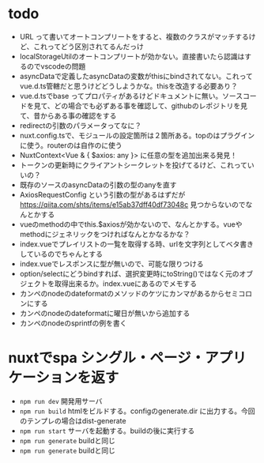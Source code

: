 # todo

- URL って書いてオートコンプリートをすると、複数のクラスがマッチするけど、これってどう区別されてるんだっけ
- localStorageUtilのオートコンプリートが効かない。直接書いたら認識はするのでvscodeの問題
- asyncDataで定義したasyncDataの変数がthisにbindされてない。これってvue.d.ts管轄だと思うけどどうしようかな。thisを改造する必要あり？
- vue.d.tsでbase ってプロパティがあるけどドキュメントに無い。ソースコードを見て、どの場合でも必ずある事を確認して、githubのレポジトリを見て、昔からある事の確認をする
- redirectの引数のパラメータってなに？
- nuxt.config.tsで、モジュールの設定箇所は２箇所ある。topのはプラグインに使う。routerのは自作のに使う
- NuxtContext<Vue & { $axios: any }> に任意の型を追加出来る発見！
- トークンの更新時にクライアントシークレットを投げてるけど、これっていいの？
- 既存のソースのasyncDataの引数の型のanyを直す
- AxiosRequestConfig という引数の型があるはずだが https://qiita.com/shts/items/e15ab37dff40df73048c 見つからないのでなんとかする
- vueのmethodの中でthis.$axiosが効かないので、なんとかする。vueやmethodにジェネリックをつければなんとかなるかな？
- index.vueでプレイリストの一覧を取得する時、urlを文字列としてベタ書きしているのでちゃんとする
- index.vueでレスポンスに型が無いので、可能な限りつける
- option/selectにどうbindすれば、選択変更時にtoString()ではなく元のオブジェクトを取得出来るか。index.vueにあるのでメモする
- カンペのnodeのdateformatのメソッドのケツにカンマがあるからセミコロンにする
- カンペのnodeのdateformatに曜日が無いから追加する
- カンペのnodeのsprintfの例を書く

# nuxtでspa シングル・ページ・アプリケーションを返す

- `npm run dev` 開発用サーバ
- `npm run build` htmlをビルドする。configのgenerate.dir に出力する。今回のテンプレの場合はdist-generate
- `npm run start` サーバを起動する。buildの後に実行する
- `npm run generate` buildと同じ
- `npm run generate` buildと同じ
